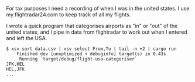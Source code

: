 For tax purposes I need a recording of when I was in the united states. I use my.flightradar24.com to keep track of all my flights.

I wrote a quick program that categorises airports as "in" or "out" of the united states, and I pipe in data from flightradar to work out when I entered and left the USA.

```
$ xsv sort data.csv | xsv select From,To | tail -n +2 | cargo run
    Finished dev [unoptimized + debuginfo] target(s) in 0.43s
     Running `target/debug/flight-usa-categoriser`
JFK,HEL
HEL,JFK
...
```
